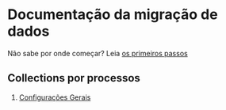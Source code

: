 # Documentação da migração de dados
Não sabe por onde começar? Leia [os primeiros passos](./apoio/Primeiros%20Passos.md)
## Collections por processos
1. [Configurações Gerais](./processos/Configurações%20Gerais.md)